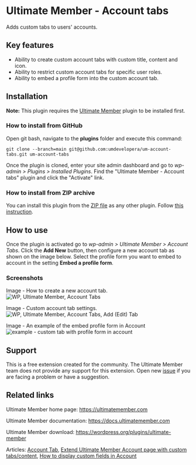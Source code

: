 # Ultimate Member - Account tabs

Adds custom tabs to users' accounts.

## Key features
- Ability to create custom account tabs with custom title, content and icon.
- Ability to restrict custom account tabs for specific user roles.
- Ability to embed a profile form into the custom account tab.

## Installation

__Note:__ This plugin requires the [Ultimate Member](https://wordpress.org/plugins/ultimate-member/) plugin to be installed first.

### How to install from GitHub

Open git bash, navigate to the **plugins** folder and execute this command:

`git clone --branch=main git@github.com:umdevelopera/um-account-tabs.git um-account-tabs`

Once the plugin is cloned, enter your site admin dashboard and go to _wp-admin > Plugins > Installed Plugins_. Find the "Ultimate Member - Account tabs" plugin and click the "Activate" link.

### How to install from ZIP archive

You can install this plugin from the [ZIP file](https://drive.google.com/file/d/1PlDvFg7zS26av5U7GaxXnOIl_sthELHM/view) as any other plugin. Follow [this instruction](https://wordpress.org/support/article/managing-plugins/#upload-via-wordpress-admin).

## How to use

Once the plugin is activated go to *wp-admin > Ultimate Member > Account Tabs*.
Click the __Add New__ button, then configure a new account tab as shown on the image below.
Select the profile form you want to embed to account in the setting __Embed a profile form__.

### Screenshots

Image - How to create a new account tab.
![WP, Ultimate Member, Account Tabs](https://user-images.githubusercontent.com/113178913/200563260-7c127190-2933-4b93-94b7-ddf190706bb9.png)

Image - Custom account tab settings.
![WP, Ultimate Member, Account Tabs, Add (Edit) Tab](https://user-images.githubusercontent.com/113178913/200563285-df4bd1bc-536c-4be4-8354-bf19365b75a9.png)

Image - An example of the embed profile form in Account
![example - custom tab with profile form in account](https://user-images.githubusercontent.com/113178913/200563307-c69e7d23-e568-41c6-acb6-712ea32e87a2.png)

## Support

This is a free extension created for the community. The Ultimate Member team does not provide any support for this extension. Open new [issue](https://github.com/umdevelopera/um-account-tabs/issues) if you are facing a problem or have a suggestion.

## Related links

Ultimate Member home page: https://ultimatemember.com

Ultimate Member documentation: https://docs.ultimatemember.com

Ultimate Member download: https://wordpress.org/plugins/ultimate-member

Articles: [Account Tab](https://docs.ultimatemember.com/article/40-account-tab), [Extend Ultimate Member Account page with custom tabs/content](https://docs.ultimatemember.com/article/65-extend-ultimate-member-account-page-with-custom-tabs-content), [How to display custom fields in Account](https://docs.ultimatemember.com/article/1504-how-to-display-custom-fields-in-account)